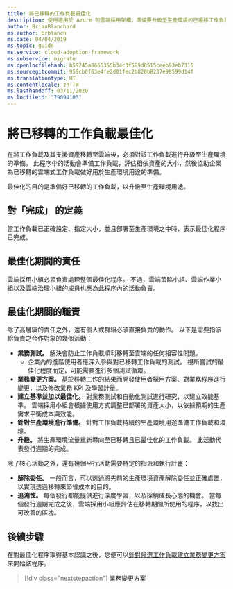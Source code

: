 ```yaml
---
title: 將已移轉的工作負載最佳化
description: 使用適用於 Azure 的雲端採用架構，準備要升級至生產環境的已遷移工作負載和資產。
author: BrianBlanchard
ms.author: brblanch
ms.date: 04/04/2019
ms.topic: guide
ms.service: cloud-adoption-framework
ms.subservice: migrate
ms.openlocfilehash: b59245a8665355b34c3f599d8515ceeb93eb7315
ms.sourcegitcommit: 959cb0f63e4fe2d01fec2b820b8237e98599d14f
ms.translationtype: HT
ms.contentlocale: zh-TW
ms.lasthandoff: 03/11/2020
ms.locfileid: "79094105"
---
```

# <a name="optimize-migrated-workloads"></a>將已移轉的工作負載最佳化

在將工作負載及其支援資產移轉至雲端後，必須對該工作負載進行升級至生產環境的準備。 此程序中的活動會準備工作負載，評估相依資產的大小，然後協助企業為已移轉的雲端式工作負載做好用於生產環境用途的準備。

最佳化的目的是準備好已移轉的工作負載，以升級至生產環境用途。

## <a name="definition-of-done"></a>對「完成」  的定義

當工作負載已正確設定、指定大小，並且部署至生產環境之中時，表示最佳化程序已完成。

## <a name="accountability-during-optimization"></a>最佳化期間的責任

雲端採用小組必須負責處理整個最佳化程序。 不過，雲端策略小組、雲端作業小組以及雲端治理小組的成員也應為此程序內的活動負責。

## <a name="responsibilities-during-optimization"></a>最佳化期間的職責

除了高層級的責任之外，還有個人或群組必須直接負責的動作。 以下是需要指派給負責之合作對象的幾個活動：

- **業務測試。** 解決會防止工作負載順利移轉至雲端的任何相容性問題。
  - 企業內的進階使用者應深入參與對已移轉工作負載的測試。 視所嘗試的最佳化程度而定，可能需要進行多個測試循環。
- **業務變更方案。** 基於移轉工作的結果而開發使用者採用方案、對業務程序進行變更，以及修改業務 KPI 及學習計量。
- **建立基準並加以最佳化。** 對業務測試和自動化測試進行研究，以建立效能基準。 雲端採用小組會根據使用方式調整已部署的資產大小，以依據預期的生產需求平衡成本與效能。
- **針對生產環境進行準備。** 針對工作負載持續的生產環境用途準備工作負載和環境。
- **升級。** 將生產環境流量重新導向至已移轉且已最佳化的工作負載。 此活動代表發行週期的完成。

除了核心活動之外，還有幾個平行活動需要特定的指派和執行計畫：

- **解除委任。** 一般而言，可以透過將先前的生產環境資產解除委任並正確處置，以實現透過移轉來節省成本的目的。
- **追溯性。** 每個發行都能提供進行深度學習，以及採納成長心態的機會。 當每個發行週期完成之後，雲端採用小組應評估在移轉期間所使用的程序，以找出可改善的區塊。

## <a name="next-steps"></a>後續步驟

在對最佳化程序取得基本認識之後，您便可以[針對候選工作負載建立業務變更方案](./business-change-plan.md)來開始該程序。

> [!div class="nextstepaction"]
> [業務變更方案](./business-change-plan.md)
